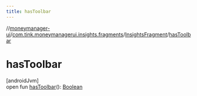 ```yaml
---
title: hasToolbar
---
```

//[moneymanager-ui](../../../index.html)/[com.tink.moneymanagerui.insights.fragments](../index.html)/[InsightsFragment](index.html)/[hasToolbar](has-toolbar.html)



# hasToolbar



[androidJvm]\
open fun [hasToolbar](has-toolbar.html)(): [Boolean](https://kotlinlang.org/api/latest/jvm/stdlib/kotlin/-boolean/index.html)




